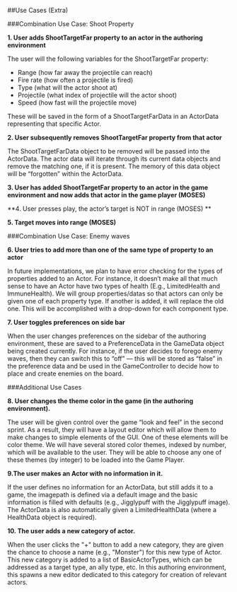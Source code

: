 ##Use Cases (Extra)

###Combination Use Case: Shoot Property

**1. User adds ShootTargetFar property to an actor in the authoring environment**

The user will the following variables for the ShootTargetFar property:
- Range (how far away the projectile can reach)
- Fire rate (how often a projectile is fired)
- Type (what will the actor shoot at)
- Projectile (what index of projectile will the actor shoot)
- Speed (how fast will the projectile move)

These will be saved in the form of a ShootTargetFarData in an ActorData representing that specific Actor.

**2. User subsequently removes ShootTargetFar property from that actor**

The ShootTargetFarData object to be removed will be passed into the ActorData. The actor data will iterate through its current data objects and remove the matching one, if it is present. The memory of this data object will be “forgotten” within the ActorData.

**3. User has added ShootTargetFar property to an actor in the game environment and now adds that actor in the game player (MOSES)**

**4. User presses play, the actor’s target is NOT in range (MOSES) **

**5. Target moves into range (MOSES)**

###Combination Use Case: Enemy waves

**6. User tries to add more than one of the same type of property to an actor**

In future implementations, we plan to have error checking for the types of properties added to an Actor. For instance, it doesn’t make all that much sense to have an Actor have two types of health (E.g., LimitedHealth and ImmuneHealth). We will group properties/datas so that actors can only be given one of each property type. If another is added, it will replace the old one. This will be accomplished with a drop-down for each component type.

**7. User toggles preferences on side bar**

When the user changes preferences on the sidebar of the authoring environment, these are saved to a PreferenceData in the GameData object being created currently. For instance, if the user decides to forego enemy waves, then they can switch this to “off” — this will be stored as “false” in the preference data and be used in the GameController to decide how to place and create enemies on the board.


###Additional Use Cases

**8. User changes the theme color in the game (in the authoring environment).**

The user will be given control over the game “look and feel” in the second sprint. As a result, they will have a layout editor which will allow them to make changes to simple elements of the GUI. One of these elements will be color theme. We will have several stored color themes, indexed by number, which will be available to the user. They will be able to choose any one of these themes (by integer) to be loaded into the Game Player. 


**9.The user makes an Actor with no information in it.**

If the user defines no information for an ActorData, but still adds it to a game, the imagepath is defined via a default image and the basic information is filled with defaults (e.g., Jigglypuff with the Jigglypuff image). The ActorData is also automatically given a LimitedHealthData (where a HealthData object is required). 

**10. The user adds a new category of actor.**

When the user clicks the "+" button to add a new category, they are given the chance to choose a name (e.g., "Monster") for this new type of Actor. This new category is added to a list of BasicActorTypes, which can be addressed as a target type, an ally type, etc. In this authoring environment, this spawns a new editor dedicated to this category for creation of relevant actors.
